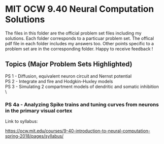 # MIT OCW 9.40 Neural Computation Solutions

The files in this folder are the official problem set files including my solutions. Each folder corresponds to a particuar problem set. The offical pdf file in each folder includes my answers too. Other points specific to a problem set are in the corresponding folder. Happy to receive feedback !

## Topics (Major Problem Sets Highlighted)
PS 1 - Diffusion, equivalent neuron circuit and Nernst potential \
PS 2 - Integrate and fire and Hodgkin-Huxley models \
PS 3 - Simulating 2 compartment models of dendritic and somatic inhibition \
### PS 4a - Analyzing Spike trains and tuning curves from neurons in the primary visual cortex

Link to syllabus:

https://ocw.mit.edu/courses/9-40-introduction-to-neural-computation-spring-2018/pages/syllabus/
